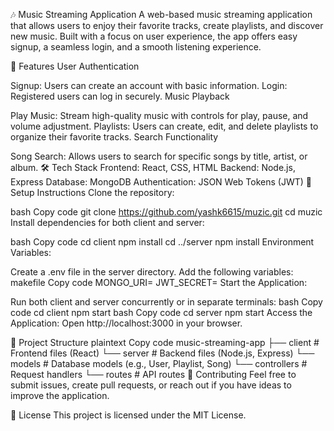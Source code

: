 🎶 Music Streaming Application
A web-based music streaming application that allows users to enjoy their favorite tracks, create playlists, and discover new music. Built with a focus on user experience, the app offers easy signup, a seamless login, and a smooth listening experience.

🚀 Features
User Authentication

Signup: Users can create an account with basic information.
Login: Registered users can log in securely.
Music Playback

Play Music: Stream high-quality music with controls for play, pause, and volume adjustment.
Playlists: Users can create, edit, and delete playlists to organize their favorite tracks.
Search Functionality

Song Search: Allows users to search for specific songs by title, artist, or album.
🛠️ Tech Stack
Frontend: React, CSS, HTML
Backend: Node.js, Express
Database: MongoDB
Authentication: JSON Web Tokens (JWT)
📝 Setup Instructions
Clone the repository:

bash
Copy code
git clone https://github.com/yashk6615/muzic.git
cd muzic
Install dependencies for both client and server:

bash
Copy code
cd client
npm install
cd ../server
npm install
Environment Variables:

Create a .env file in the server directory.
Add the following variables:
makefile
Copy code
MONGO_URI=<Your MongoDB URI>
JWT_SECRET=<Your JWT Secret>
Start the Application:

Run both client and server concurrently or in separate terminals:
bash
Copy code
cd client
npm start
bash
Copy code
cd server
npm start
Access the Application: Open http://localhost:3000 in your browser.

📂 Project Structure
plaintext
Copy code
music-streaming-app
├── client               # Frontend files (React)
└── server               # Backend files (Node.js, Express)
    └── models           # Database models (e.g., User, Playlist, Song)
    └── controllers      # Request handlers
    └── routes           # API routes
🤝 Contributing
Feel free to submit issues, create pull requests, or reach out if you have ideas to improve the application.

📄 License
This project is licensed under the MIT License.

